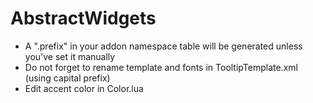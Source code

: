 # AbstractWidgets

- A ".prefix" in your addon namespace table will be generated unless you've set it manually
- Do not forget to rename template and fonts in TooltipTemplate.xml (using capital prefix)
- Edit accent color in Color.lua
